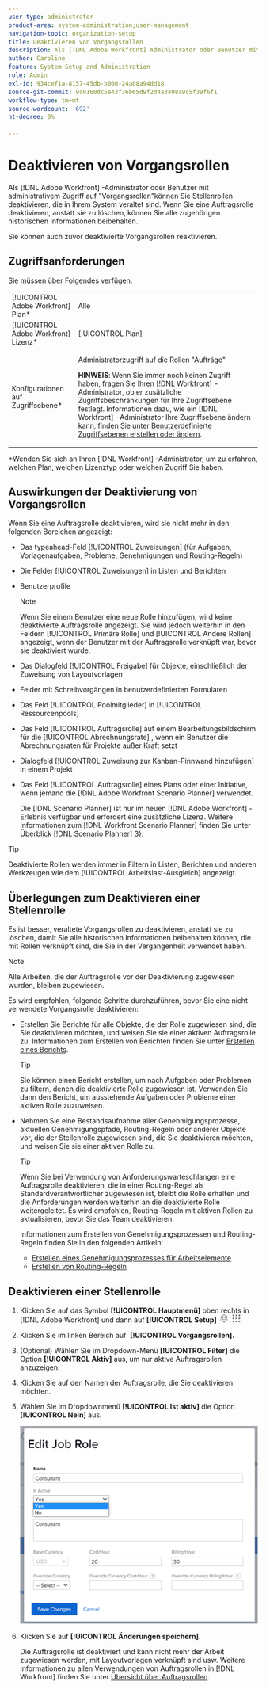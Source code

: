 ```yaml
---
user-type: administrator
product-area: system-administration;user-management
navigation-topic: organization-setup
title: Deaktivieren von Vorgangsrollen
description: Als [!DNL Adobe Workfront] Administrator oder Benutzer mit administrativem Zugriff auf "Vorgangsrollen"können Sie Aufgabenrollen deaktivieren, die in Ihrem System veraltet sind. Wenn Sie eine Auftragsrolle deaktivieren, anstatt sie zu löschen, können Sie alle zugehörigen historischen Informationen beibehalten.
author: Caroline
feature: System Setup and Administration
role: Admin
exl-id: 934cef1a-8157-45db-b000-24a08a94dd18
source-git-commit: 9c0160dc5e43f36b65d9f2d4a3498a9c5f39f6f1
workflow-type: tm+mt
source-wordcount: '692'
ht-degree: 0%

---
```


# Deaktivieren von Vorgangsrollen

Als [!DNL Adobe Workfront] -Administrator oder Benutzer mit administrativem Zugriff auf &quot;Vorgangsrollen&quot;können Sie Stellenrollen deaktivieren, die in Ihrem System veraltet sind. Wenn Sie eine Auftragsrolle deaktivieren, anstatt sie zu löschen, können Sie alle zugehörigen historischen Informationen beibehalten.

Sie können auch zuvor deaktivierte Vorgangsrollen reaktivieren.

## Zugriffsanforderungen

Sie müssen über Folgendes verfügen:

<table style="table-layout:auto"> 
 <col> 
 <col> 
 <tbody> 
  <tr> 
   <td role="rowheader">[!UICONTROL Adobe Workfront] Plan*</td> 
   <td> <p>Alle </p> </td> 
  </tr> 
  <tr> 
   <td role="rowheader">[!UICONTROL Adobe Workfront] Lizenz*</td> 
   <td>[!UICONTROL Plan]</td> 
  </tr> 
  <tr> 
   <td role="rowheader">Konfigurationen auf Zugriffsebene*</td> 
   <td> <p>Administratorzugriff auf die Rollen "Aufträge"</p> <p><b>HINWEIS</b>: Wenn Sie immer noch keinen Zugriff haben, fragen Sie Ihren [!DNL Workfront] -Administrator, ob er zusätzliche Zugriffsbeschränkungen für Ihre Zugriffsebene festlegt. Informationen dazu, wie ein [!DNL Workfront] -Administrator Ihre Zugriffsebene ändern kann, finden Sie unter <a href="../../../administration-and-setup/add-users/configure-and-grant-access/create-modify-access-levels.md" class="MCXref xref">Benutzerdefinierte Zugriffsebenen erstellen oder ändern</a>.</p> </td> 
  </tr> 
 </tbody> 
</table>

&#42;Wenden Sie sich an Ihren [!DNL Workfront] -Administrator, um zu erfahren, welchen Plan, welchen Lizenztyp oder welchen Zugriff Sie haben.

## Auswirkungen der Deaktivierung von Vorgangsrollen

Wenn Sie eine Auftragsrolle deaktivieren, wird sie nicht mehr in den folgenden Bereichen angezeigt:

* Das typeahead-Feld [!UICONTROL Zuweisungen] (für Aufgaben, Vorlagenaufgaben, Probleme, Genehmigungen und Routing-Regeln)
* Die Felder [!UICONTROL Zuweisungen] in Listen und Berichten
* Benutzerprofile

  >[!NOTE]
  >
  >Wenn Sie einem Benutzer eine neue Rolle hinzufügen, wird keine deaktivierte Auftragsrolle angezeigt. Sie wird jedoch weiterhin in den Feldern [!UICONTROL Primäre Rolle] und [!UICONTROL Andere Rollen] angezeigt, wenn der Benutzer mit der Auftragsrolle verknüpft war, bevor sie deaktiviert wurde.

* Das Dialogfeld [!UICONTROL Freigabe] für Objekte, einschließlich der Zuweisung von Layoutvorlagen
* Felder mit Schreibvorgängen in benutzerdefinierten Formularen
* Das Feld [!UICONTROL Poolmitglieder] in [!UICONTROL Ressourcenpools]
* Das Feld [!UICONTROL Auftragsrolle] auf einem Bearbeitungsbildschirm für die [!UICONTROL Abrechnungsrate] , wenn ein Benutzer die Abrechnungsraten für Projekte außer Kraft setzt
* Dialogfeld [!UICONTROL Zuweisung zur Kanban-Pinnwand hinzufügen] in einem Projekt
* Das Feld [!UICONTROL Auftragsrolle] eines Plans oder einer Initiative, wenn jemand die [!DNL Adobe Workfront Scenario Planner] verwendet.

  Die [!DNL Scenario Planner] ist nur im neuen [!DNL Adobe Workfront] -Erlebnis verfügbar und erfordert eine zusätzliche Lizenz. Weitere Informationen zum [!DNL Workfront Scenario Planner] finden Sie unter [Überblick [!DNL Scenario Planner] 3}.](../../../scenario-planner/scenario-planner-overview.md)

>[!TIP]
>
>Deaktivierte Rollen werden immer in Filtern in Listen, Berichten und anderen Werkzeugen wie dem [!UICONTROL Arbeitslast-Ausgleich] angezeigt.

## Überlegungen zum Deaktivieren einer Stellenrolle

Es ist besser, veraltete Vorgangsrollen zu deaktivieren, anstatt sie zu löschen, damit Sie alle historischen Informationen beibehalten können, die mit Rollen verknüpft sind, die Sie in der Vergangenheit verwendet haben.

>[!NOTE]
>
>Alle Arbeiten, die der Auftragsrolle vor der Deaktivierung zugewiesen wurden, bleiben zugewiesen.

Es wird empfohlen, folgende Schritte durchzuführen, bevor Sie eine nicht verwendete Vorgangsrolle deaktivieren:

* Erstellen Sie Berichte für alle Objekte, die der Rolle zugewiesen sind, die Sie deaktivieren möchten, und weisen Sie sie einer aktiven Auftragsrolle zu. Informationen zum Erstellen von Berichten finden Sie unter [Erstellen eines Berichts](../../../reports-and-dashboards/reports/creating-and-managing-reports/create-report.md).

  >[!TIP]
  >
  >Sie können einen Bericht erstellen, um nach Aufgaben oder Problemen zu filtern, denen die deaktivierte Rolle zugewiesen ist. Verwenden Sie dann den Bericht, um ausstehende Aufgaben oder Probleme einer aktiven Rolle zuzuweisen.

* Nehmen Sie eine Bestandsaufnahme aller Genehmigungsprozesse, aktuellen Genehmigungspfade, Routing-Regeln oder anderer Objekte vor, die der Stellenrolle zugewiesen sind, die Sie deaktivieren möchten, und weisen Sie sie einer aktiven Rolle zu.

  >[!TIP]
  >
  >Wenn Sie bei Verwendung von Anforderungswarteschlangen eine Auftragsrolle deaktivieren, die in einer Routing-Regel als Standardverantwortlicher zugewiesen ist, bleibt die Rolle erhalten und die Anforderungen werden weiterhin an die deaktivierte Rolle weitergeleitet. Es wird empfohlen, Routing-Regeln mit aktiven Rollen zu aktualisieren, bevor Sie das Team deaktivieren.

  Informationen zum Erstellen von Genehmigungsprozessen und Routing-Regeln finden Sie in den folgenden Artikeln:

   * [Erstellen eines Genehmigungsprozesses für Arbeitselemente](../../../administration-and-setup/customize-workfront/configure-approval-milestone-processes/create-approval-processes.md)
   * [Erstellen von Routing-Regeln](../../../manage-work/requests/create-and-manage-request-queues/create-routing-rules.md)

## Deaktivieren einer Stellenrolle

1. Klicken Sie auf das Symbol **[!UICONTROL Hauptmenü]** oben rechts in [!DNL Adobe Workfront] und dann auf **[!UICONTROL Setup]** ![](assets/gear-icon-settings.png).![](assets/main-menu-icon.png)

1. Klicken Sie im linken Bereich auf &#x200B; **[!UICONTROL Vorgangsrollen].**
1. (Optional) Wählen Sie im Dropdown-Menü **[!UICONTROL Filter]** die Option **[!UICONTROL Aktiv]** aus, um nur aktive Auftragsrollen anzuzeigen.
1. Klicken Sie auf den Namen der Auftragsrolle, die Sie deaktivieren möchten.
1. Wählen Sie im Dropdownmenü **[!UICONTROL Ist aktiv]** die Option **[!UICONTROL Nein]** aus.

   ![](assets/deactivate-job-role-edit-role-box-nwe.png)

1. Klicken Sie auf **[!UICONTROL Änderungen speichern]**.

   Die Auftragsrolle ist deaktiviert und kann nicht mehr der Arbeit zugewiesen werden, mit Layoutvorlagen verknüpft sind usw. Weitere Informationen zu allen Verwendungen von Auftragsrollen in [!DNL Workfront] finden Sie unter [Übersicht über Auftragsrollen](../../../administration-and-setup/set-up-workfront/organizational-setup/job-role-overview.md).

